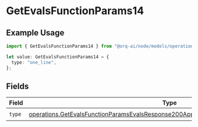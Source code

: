 # GetEvalsFunctionParams14

## Example Usage

```typescript
import { GetEvalsFunctionParams14 } from "@orq-ai/node/models/operations";

let value: GetEvalsFunctionParams14 = {
  type: "one_line",
};
```

## Fields

| Field                                                                                                                                                                                              | Type                                                                                                                                                                                               | Required                                                                                                                                                                                           | Description                                                                                                                                                                                        |
| -------------------------------------------------------------------------------------------------------------------------------------------------------------------------------------------------- | -------------------------------------------------------------------------------------------------------------------------------------------------------------------------------------------------- | -------------------------------------------------------------------------------------------------------------------------------------------------------------------------------------------------- | -------------------------------------------------------------------------------------------------------------------------------------------------------------------------------------------------- |
| `type`                                                                                                                                                                                             | [operations.GetEvalsFunctionParamsEvalsResponse200ApplicationJSONResponseBodyData514Type](../../models/operations/getevalsfunctionparamsevalsresponse200applicationjsonresponsebodydata514type.md) | :heavy_check_mark:                                                                                                                                                                                 | N/A                                                                                                                                                                                                |
